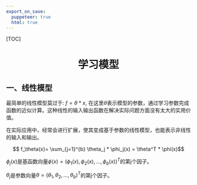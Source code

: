 ```yaml
---
export_on_save:
  puppeteer: true
  html: true
---
```


[TOC]

#  <center>学习模型</center>

## 一、线性模型

最简单的线性模型莫过于: $f = \theta * x$, 在这里$\theta$表示模型的参数，通过学习参数完成函数的近似计算。这种线性的输入输出函数在解决实际问题方面没有太大的实用价值。

在实际应用中，经常会进行扩展，使其变成基于参数的线性模型，也能表示非线性的输入和输出。

$$ f_\theta(x)= \sum_{j=1}^{b} \theta_j * \phi_j(x) = \theta^T * \phi(x)$$

$\phi_j(x)$是基函数向量$\phi(x) = (\phi_1(x), \phi_2(x), ..., \phi_b(x))^T$的第j个因子。

$\theta_j$是参数向量$\theta = (\theta_1, \theta_2, ..., \theta_b)^T$的第j个因子。
